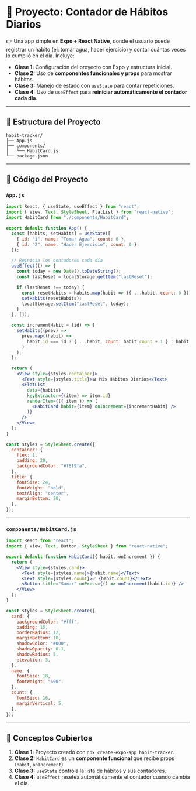 # 📱 Proyecto: **Contador de Hábitos Diarios**

👉 Una app simple en **Expo + React Native**, donde el usuario puede registrar un hábito (ej: tomar agua, hacer ejercicio) y contar cuántas veces lo cumplió en el día.
Incluye:

* **Clase 1:** Configuración del proyecto con Expo y estructura inicial.
* **Clase 2:** Uso de **componentes funcionales y props** para mostrar hábitos.
* **Clase 3:** Manejo de estado con `useState` para contar repeticiones.
* **Clase 4:** Uso de `useEffect` para **reiniciar automáticamente el contador cada día**.

---

## 📂 Estructura del Proyecto

```
habit-tracker/
├── App.js
├── components/
│   └── HabitCard.js
└── package.json
```

---

## 📝 Código del Proyecto

### `App.js`

```jsx
import React, { useState, useEffect } from "react";
import { View, Text, StyleSheet, FlatList } from "react-native";
import HabitCard from "./components/HabitCard";

export default function App() {
  const [habits, setHabits] = useState([
    { id: "1", name: "Tomar Agua", count: 0 },
    { id: "2", name: "Hacer Ejercicio", count: 0 },
  ]);

  // Reinicia los contadores cada día
  useEffect(() => {
    const today = new Date().toDateString();
    const lastReset = localStorage.getItem("lastReset");

    if (lastReset !== today) {
      const resetHabits = habits.map(habit => ({ ...habit, count: 0 }));
      setHabits(resetHabits);
      localStorage.setItem("lastReset", today);
    }
  }, []);

  const incrementHabit = (id) => {
    setHabits((prev) =>
      prev.map((habit) =>
        habit.id === id ? { ...habit, count: habit.count + 1 } : habit
      )
    );
  };

  return (
    <View style={styles.container}>
      <Text style={styles.title}>📊 Mis Hábitos Diarios</Text>
      <FlatList
        data={habits}
        keyExtractor={(item) => item.id}
        renderItem={({ item }) => (
          <HabitCard habit={item} onIncrement={incrementHabit} />
        )}
      />
    </View>
  );
}

const styles = StyleSheet.create({
  container: {
    flex: 1,
    padding: 20,
    backgroundColor: "#f8f9fa",
  },
  title: {
    fontSize: 24,
    fontWeight: "bold",
    textAlign: "center",
    marginBottom: 20,
  },
});
```

---

### `components/HabitCard.js`

```jsx
import React from "react";
import { View, Text, Button, StyleSheet } from "react-native";

export default function HabitCard({ habit, onIncrement }) {
  return (
    <View style={styles.card}>
      <Text style={styles.name}>{habit.name}</Text>
      <Text style={styles.count}>✅ {habit.count}</Text>
      <Button title="Sumar" onPress={() => onIncrement(habit.id)} />
    </View>
  );
}

const styles = StyleSheet.create({
  card: {
    backgroundColor: "#fff",
    padding: 15,
    borderRadius: 12,
    marginBottom: 10,
    shadowColor: "#000",
    shadowOpacity: 0.1,
    shadowRadius: 5,
    elevation: 3,
  },
  name: {
    fontSize: 18,
    fontWeight: "600",
  },
  count: {
    fontSize: 16,
    marginVertical: 5,
  },
});
```

---

## 🎯 Conceptos Cubiertos

1. **Clase 1:** Proyecto creado con `npx create-expo-app habit-tracker`.
2. **Clase 2:** `HabitCard` es un **componente funcional** que recibe props (`habit`, `onIncrement`).
3. **Clase 3:** `useState` controla la lista de hábitos y sus contadores.
4. **Clase 4:** `useEffect` resetea automáticamente el contador cuando cambia el día.

